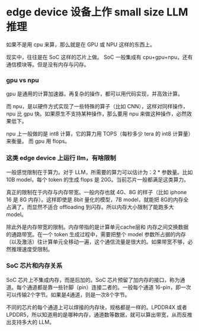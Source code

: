 # edge device 设备上作 small size LLM 推理

如果不是用 cpu 来算，那么就是在 GPU 或 NPU 这样的东西上。

现实中，往往是在 SoC 这样的芯片上做。 SoC 一般集成有 cpu+gpu+npu，还有通信模块等。但是没有内存与闪存。

### gpu vs npu

gpu 是通用的计算加速器。再复杂的操作，都可以用代码实现，并高效计算。

而 npu，是以硬件方式实现了一些特殊的算子（比如 CNN），这样对同样操作，npu 比 gpu 快。如果原生不支持某种操作，那么要用 npu 来做这种操作，必然效果低下。

npu 上一般做的是 int8 计算，它的算力用 TOPS（每秒多少 tera 的 int8 计算量）来衡量。 而 gpu 用 flops。

### 这类 edge device 上运行 llm，有啥限制

一般感觉限制在于算力。对于 LLM，所需要的算力可以估计为：2 * 参数量。比如 10B model，每个 token 的生成 flops 是 20G。当前芯片一般都满足这类算力。

真正的限制在于内存与内存带宽。一般内存也就 4G、8G 的样子（比如 iphone 16 是 8G 内存）。这样即使是 8bit 量化的模型，7B model，就能把 8G的内存全占满了。而显然不适合 offloading 到闪存。所以内存大小限制了能跑多大 model。

除此外是内存带宽的限制。内存带指的是计算单元cache层和 内存之间交换数据的通路带宽。在一个 token 生成过程中，需要把整个 model 参数所占据的内存（以及激活）往计算单元全移动一遍，这个通信流量是很大的。如果带宽不够，必然推理速度受限制。

### SoC 芯片和内存关系

SoC 芯片上不集成内存，而是后加的。SoC 芯片预留了加内存的接口，称为通道。每个通道都是靠一些针脚（pin）连接二者的。一般每个通道 16-pin，即一次可以传输2个字节。如果是4通道，则是一次8个字节。

不同的芯片的每个通道上可以焊接的内存块，规格都是一样的。LPDDR4X 或者 LPDDR5，所以知道用的是哪种内存，通道数等数据，就可以算出带宽，从而反推出支持多大的 LLM。
